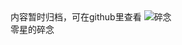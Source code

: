 <div class="card">
    <a style="display:block">
        内容暂时归档，可在github里查看
        <img src="https://images.pexels.com/photos/316465/pexels-photo-316465.jpeg?auto=compress&cs=tinysrgb&dpr=1&w=1000" class="card-img" alt="碎念" />
        <a class="card-time">零星的碎念</a>
    </a>
</div>

<!-- <div class="card">
    <a href="qd/index.md" style="display:block">
        一些记录
        <img src="https://images.pexels.com/photos/56759/pexels-photo-56759.jpeg?auto=compress&cs=tinysrgb&dpr=1&w=660" class="card-img" alt="前端后花园" />
        <a class="card-time">2019.07.19</a>
    </a>
</div> -->

<!-- <div class="card">
    <a href="hd/index.md" style="display:block">
        后端游戏场
        <img src="https://images.pexels.com/photos/265110/pexels-photo-265110.jpeg?auto=compress&cs=tinysrgb&dpr=1&w=660" class="card-img" alt="后端游戏场" />
        <a class="card-time">2019.09.11</a>
    </a>
</div> -->

<!-- <div class="card">
    <a href="docs/c.md">
        专业知识冷备份
        <img src="http://hbfile.b0.upaiyun.com/img/home/banner/632a0d9115b1373944b51cc6c68f27f5348fa52fc447e" class="card-img" alt="零散备份" />
        <a class="card-time">2019.02.27</a>
    </a>
</div> -->